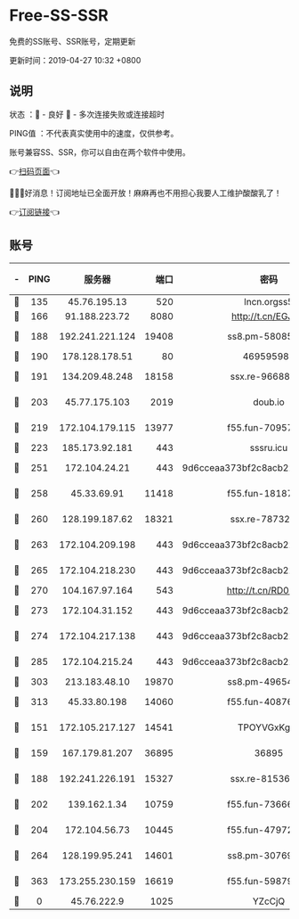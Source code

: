 # Free-SS-SSR

免费的SS账号、SSR账号，定期更新

更新时间：2019-04-27 10:32 +0800

## 说明

状态     ：🙂 - 良好 🙁 - 多次连接失败或连接超时

PING值   ：不代表真实使用中的速度，仅供参考。

账号兼容SS、SSR，你可以自由在两个软件中使用。

👉[扫码页面](https://liesauer.github.io/Free-SS-SSR/)👈

🎉🎉🎉好消息！订阅地址已全面开放！麻麻再也不用担心我要人工维护酸酸乳了！

👉[订阅链接](https://www.liesauer.net/yogurt/subscribe?ACCESS_TOKEN=DAYxR3mMaZAsaqUb)👈

## 账号

|-|PING|服务器|端口|密码|加密方式|区域|
|:----:|:----:|:-----:|-----:|:----:|:----:|:----:|
|🙂|135|45.76.195.13|520|lncn.orgss5|rc4|JP|
|🙂|166|91.188.223.72|8080|http://t.cn/EGJIyrl|rc4-md5|RU|
|🙂|188|192.241.221.124|19408|ss8.pm-58085751|aes-256-cfb|US|
|🙂|190|178.128.178.51|80|469595985|chacha20|US|
|🙂|191|134.209.48.248|18158|ssx.re-96688655|aes-256-cfb|US|
|🙂|203|45.77.175.103|2019|doub.io|aes-128-ctr|SG|
|🙂|219|172.104.179.115|13977|f55.fun-70957835|aes-256-cfb|SG|
|🙂|223|185.173.92.181|443|sssru.icu|rc4-md5|RU|
|🙂|251|172.104.24.21|443|9d6cceaa373bf2c8acb22e60b6a58be6|aes-256-cfb|US|
|🙂|258|45.33.69.91|11418|f55.fun-18187901|aes-256-cfb|US|
|🙂|260|128.199.187.62|18321|ssx.re-78732980|aes-256-cfb|SG|
|🙂|263|172.104.209.198|443|9d6cceaa373bf2c8acb22e60b6a58be6|aes-256-cfb|US|
|🙂|265|172.104.218.230|443|9d6cceaa373bf2c8acb22e60b6a58be6|aes-256-cfb|US|
|🙂|270|104.167.97.164|543|http://t.cn/RD0D7sx|rc4-md5|CA|
|🙂|273|172.104.31.152|443|9d6cceaa373bf2c8acb22e60b6a58be6|aes-256-cfb|US|
|🙂|274|172.104.217.138|443|9d6cceaa373bf2c8acb22e60b6a58be6|aes-256-cfb|US|
|🙂|285|172.104.215.24|443|9d6cceaa373bf2c8acb22e60b6a58be6|aes-256-cfb|US|
|🙂|303|213.183.48.10|19870|ss8.pm-49654295|rc4-md5|RU|
|🙂|313|45.33.80.198|14060|f55.fun-40876672|aes-256-cfb|US|
|🙂|151|172.105.217.127|14541|TPOYVGxKglpi|aes-256-cfb|JP|
|🙂|159|167.179.81.207|36895|36895|aes-256-cfb|JP|
|🙂|188|192.241.226.191|15327|ssx.re-81536491|aes-256-cfb|US|
|🙂|202|139.162.1.34|10759|f55.fun-73666722|aes-256-cfb|SG|
|🙂|204|172.104.56.73|10445|f55.fun-47972677|aes-256-cfb|SG|
|🙂|264|128.199.95.241|14601|ss8.pm-30769440|aes-256-cfb|SG|
|🙂|363|173.255.230.159|16619|f55.fun-59879054|aes-256-cfb|US|
|🙁|0|45.76.222.9|1025|YZcCjQ|rc4-md5|JP|
